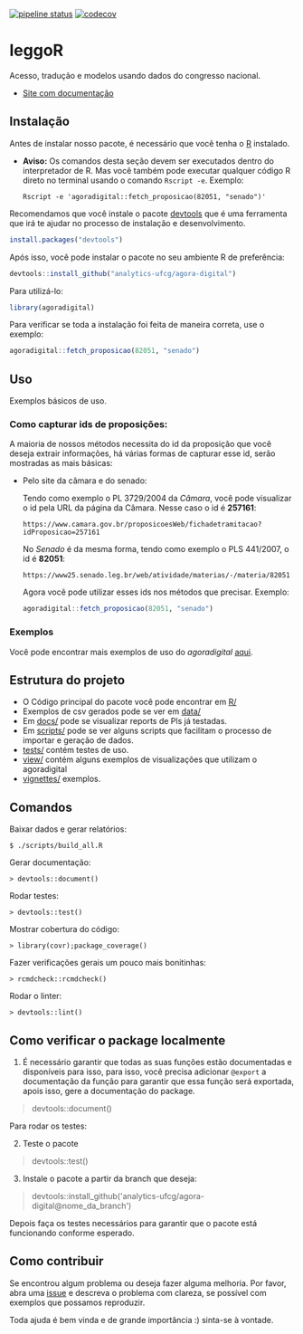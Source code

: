 [![pipeline status](https://gitlab.com/analytics-ufcg/agora-digital/badges/master/pipeline.svg)](https://gitlab.com/analytics-ufcg/agora-digital/commits/master)
[![codecov](https://codecov.io/gh/analytics-ufcg/leggoR/branch/master/graph/badge.svg)](https://codecov.io/gh/analytics-ufcg/leggoR)

# leggoR
Acesso, tradução e modelos usando dados do congresso nacional.
 
- [Site com documentação](https://analytics-ufcg.github.io/agora-digital/public)

## Instalação

Antes de instalar nosso pacote, é necessário que você tenha o [R](https://www.r-project.org/) instalado.

  - **Aviso:** Os comandos desta seção devem ser executados dentro do interpretador de R. Mas você também pode executar qualquer código R direto no terminal usando o comando `Rscript -e`. Exemplo: 
      ```
      Rscript -e 'agoradigital::fetch_proposicao(82051, "senado")'
      ```

Recomendamos que você instale o pacote [devtools](https://github.com/r-lib/devtools) que é uma ferramenta que irá te ajudar no processo de instalação e desenvolvimento.

```R
install.packages("devtools")
```

Após isso, você pode instalar o pacote no seu ambiente R de preferência:

```R 
devtools::install_github("analytics-ufcg/agora-digital")
```

Para utilizá-lo:

```R
library(agoradigital)
```

Para verificar se toda a instalação foi feita de maneira correta, use o exemplo:

```R
agoradigital::fetch_proposicao(82051, "senado")
```

## Uso
Exemplos básicos de uso.


### Como capturar ids de proposições:
A maioria de nossos métodos necessita do id da proposição que você deseja extrair informações,
há várias formas de capturar esse id, serão mostradas as mais básicas:
    
  - Pelo site da câmara e do senado:
      
      Tendo como exemplo o PL 3729/2004 da *Câmara*, você pode visualizar o id pela URL da página da Câmara. Nesse caso o id é **257161**:
        
        https://www.camara.gov.br/proposicoesWeb/fichadetramitacao?idProposicao=257161
      
    No *Senado* é da mesma forma, tendo como exemplo o PLS 441/2007, o id é **82051**:
      
        https://www25.senado.leg.br/web/atividade/materias/-/materia/82051

    Agora você pode utilizar esses ids nos métodos que precisar. Exemplo:
    
    ```R
    agoradigital::fetch_proposicao(82051, "senado")
    ```
    
### Exemplos
Você pode encontrar mais exemplos de uso do *agoradigital* [aqui](https://github.com/analytics-ufcg/agora-digital/tree/master/vignettes).

## Estrutura do projeto

* O Código principal do pacote você pode encontrar em [R/](https://github.com/analytics-ufcg/agora-digital/tree/master/R)
* Exemplos de csv gerados pode se ver em [data/](https://github.com/analytics-ufcg/agora-digital/tree/master/data)
* Em [docs/](https://github.com/analytics-ufcg/agora-digital/tree/master/docs) pode se visualizar reports de Pls já
 testadas.
* Em [scripts/](https://github.com/analytics-ufcg/agora-digital/tree/master/scripts) pode se ver alguns scripts que facilitam o processo de importar e geração de dados.
* [tests/](https://github.com/analytics-ufcg/agora-digital/tree/master/tests) contém testes de uso.
* [view/](https://github.com/analytics-ufcg/agora-digital/tree/master/view) contém alguns exemplos de visualizações que utilizam o agoradigital
* [vignettes/](https://github.com/analytics-ufcg/agora-digital/tree/master/vignettes) exemplos.
 
## Comandos

Baixar dados e gerar relatórios:

    $ ./scripts/build_all.R

Gerar documentação:

    > devtools::document()

Rodar testes:

    > devtools::test()

Mostrar cobertura do código:

    > library(covr);package_coverage()

Fazer verificações gerais um pouco mais bonitinhas:

    > rcmdcheck::rcmdcheck()

Rodar o linter:
    
    > devtools::lint()
    
## Como verificar o package localmente

1. É necessário garantir que todas as suas funções estão documentadas e disponíveis para isso, para isso, você precisa adicionar `@export` a documentação da função para garantir que essa função será exportada, apois isso, gere a documentação do package.
  
  > devtools::document()
  
Para rodar os testes: 

2. Teste o pacote
 
 > devtools::test()
  
3. Instale o pacote a partir da branch que deseja:

 > devtools::install_github('analytics-ufcg/agora-digital@nome_da_branch')
 
Depois faça os testes necessários para garantir que o pacote está funcionando conforme esperado.
  
## Como contribuir

  Se encontrou algum problema ou deseja fazer alguma melhoria. Por favor, abra uma [issue](https://github.com/analytics-ufcg/agora-digital/issues) e descreva o problema com clareza, se possível com exemplos que possamos reproduzir.
  
  Toda ajuda é bem vinda e de grande importância :) sinta-se à vontade.
